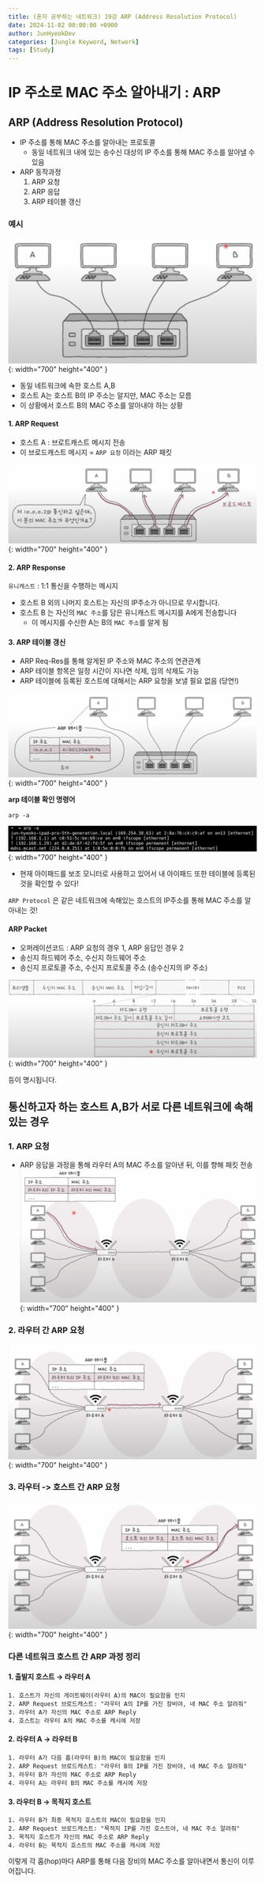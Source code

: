```yaml
---
title: (혼자 공부하는 네트워크) 19강 ARP (Address Resolution Protocol)
date: 2024-11-02 00:00:00 +0900
author: JunHyeokDev
categories: [Jungle Keyword, Network]
tags: [Study]
---
```


# IP 주소로 MAC 주소 알아내기 : ARP

## ARP (Address Resolution Protocol)

- IP 주소를 통해 MAC 주소를 알아내는 프로토콜
    - 동일 네트워크 내에 있는 송수신 대상의 IP 주소를 통해 MAC 주소를 알아낼 수 있음
- ARP 동작과정
    1. ARP 요청
    2. ARP 응답
    3. ARP 테이블 갱신

### 예시

![Desktop View](/assets/Network/ARP_example.png){: width="700" height="400" }

- 동일 네트워크에 속한 호스트 A,B
- 호스트 A는 호스트 B의 IP 주소는 알지만, MAC 주소는 모름
- 이 상황에서 호스트 B의 MAC 주소를 알아내야 하는 상황

#### 1. ARP Request

- 호스트 A : 브로트캐스트 메시지 전송
- 이 브로드캐스트 메시지 = `ARP 요청` 이라는 ARP 패킷

![Desktop View](/assets/Network/arp_request.png){: width="700" height="400" }

#### 2. ARP Response

`유니캐스트` : 1:1 통신을 수행하는 메시지
  
- 호스트 B 외의 나머지 호스트는 자신의 IP주소가 아니므로 무시합니다.
- 호스트 B 는 자신의 `MAC 주소`를 담은 유니캐스트 메시지를 A에게 전송합니다
    - 이 메시지를 수신한 A는 B의 `MAC 주소`를 알게 됨

#### 3. ARP 테이블 갱신

- ARP Req-Res를 통해 알게된 IP 주소와 MAC 주소의 연관관계
- ARP 테이블 항목은 일정 시간이 지나면 삭제, 임의 삭제도 가능
- ARP 테이블에 등록된 호스트에 대해서는 ARP 요청을 보낼 필요 없음 (당연!)

![Desktop View](/assets/Network/arp_table.png){: width="700" height="400" }


**arp 테이블 확인 명령어**

```
arp -a
```

![Desktop View](/assets/Network/arp-a.png){: width="700" height="400" }

- 현재 아이패드를 보조 모니터로 사용하고 있어서 내 아이패드 또한 테이블에 등록된 것을 확인할 수 있다!

`ARP Protocol` 은 같은 네트워크에 속해있는 호스트의 IP주소를 통해 MAC 주소를 알아내는 것!

#### ARP Packet

- 오퍼레이션코드 : ARP 요청의 경우 1, ARP 응답인 경우 2
- 송신지 하드웨어 주소, 수신지 하드웨어 주소
- 송신지 프로토콜 주소, 수신지 프로토콜 주소 (송수신지의 IP 주소)

![Desktop View](/assets/Network/arp_packet.png){: width="700" height="400" }

등이 명시됩니다.

## 통신하고자 하는 호스트 A,B가 서로 다른 네트워크에 속해 있는 경우

### 1. ARP 요청 

- ARP 응답을 과정을 통해 라우터 A의 MAC 주소를 알아낸 뒤, 이를 향해 패킷 전송
![Desktop View](/assets/Network/arp_network.png){: width="700" height="400" }

### 2. 라우터 간 ARP 요청
![Desktop View](/assets/Network/arp_network_2.png){: width="700" height="400" }

### 3. 라우터 -> 호스트 간 ARP 요청
![Desktop View](/assets/Network/arp_network_3.png){: width="700" height="400" }

### 다른 네트워크 호스트 간 ARP 과정 정리

#### 1. 출발지 호스트 → 라우터 A
```
1. 호스트가 자신의 게이트웨이(라우터 A)의 MAC이 필요함을 인지
2. ARP Request 브로드캐스트: "라우터 A의 IP를 가진 장비야, 네 MAC 주소 알려줘"
3. 라우터 A가 자신의 MAC 주소로 ARP Reply
4. 호스트는 라우터 A의 MAC 주소를 캐시에 저장
```

#### 2. 라우터 A → 라우터 B
```
1. 라우터 A가 다음 홉(라우터 B)의 MAC이 필요함을 인지
2. ARP Request 브로드캐스트: "라우터 B의 IP를 가진 장비야, 네 MAC 주소 알려줘"
3. 라우터 B가 자신의 MAC 주소로 ARP Reply
4. 라우터 A는 라우터 B의 MAC 주소를 캐시에 저장
```

#### 3. 라우터 B → 목적지 호스트
```
1. 라우터 B가 최종 목적지 호스트의 MAC이 필요함을 인지
2. ARP Request 브로드캐스트: "목적지 IP를 가진 호스트야, 네 MAC 주소 알려줘"
3. 목적지 호스트가 자신의 MAC 주소로 ARP Reply
4. 라우터 B는 목적지 호스트의 MAC 주소를 캐시에 저장
```

이렇게 각 홉(hop)마다 ARP를 통해 다음 장비의 MAC 주소를 알아내면서 통신이 이루어집니다.


